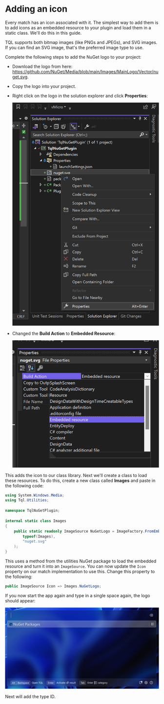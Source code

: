 # Adding an icon

Every match has an icon associated with it. The simplest way to add them is to add icons as an embedded resource to your plugin and load them in a static class. We'll do this in this guide.

TQL supports both bitmap images (like PNGs and JPEGs), and SVG images. If you can find an SVG image, that's the preferred image type to use.

Complete the following steps to add the NuGet logo to your project:

- Download the logo from here: https://github.com/NuGet/Media/blob/main/Images/MainLogo/Vector/nuget.svg.

- Copy the logo into your project.

- Right click on the logo in the solution explorer and click **Properties**:
  
  ![](../Images/Change-icon-properties.png)

- Changed the **Build Action** to **Embedded Resource**:
  
  ![](../Images/Change-to-embedded-resource.png)

This adds the icon to our class library. Next we'll create a class to load these resources. To do this, create a new class called **Images** and paste in the following code:

```cs
using System.Windows.Media;
using Tql.Utilities;

namespace TqlNuGetPlugin;

internal static class Images
{
    public static readonly ImageSource NuGetLogo = ImageFactory.FromEmbeddedResource(
        typeof(Images),
        "nuget.svg"
    );
}
```

This uses a method from the utilities NuGet package to load the embedded resource and turn it into an `ImageSource`. You can now update the `Icon` property on our match implementation to use this. Change this property to the following:

```cs
public ImageSource Icon => Images.NuGetLogo;
```

If you now start the app again and type in a single space again, the logo should appear:

![](../Images/Packages-category-with-icon.png)

Next will add the type ID.